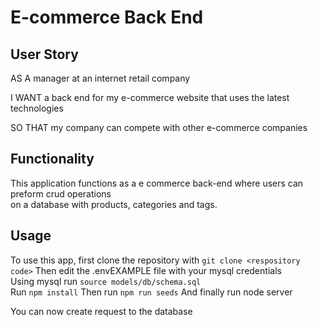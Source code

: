 # E-commerce Back End 

## User Story

AS A manager at an internet retail company  

I WANT a back end for my e-commerce website that uses the latest technologies  

SO THAT my company can compete with other e-commerce companies  

## Functionality 

This application functions as a e commerce back-end where users can preform crud operations  
on a database with products, categories and tags.

## Usage 

To use this app, first clone the repository with ```git clone <respository code>```
Then edit the .envEXAMPLE file with your mysql credentials  
Using mysql run ```source models/db/schema.sql```  
Run ```npm install```
Then run ```npm run seeds```
And finally run node server

You can now create request to the database